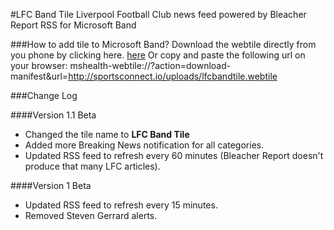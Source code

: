 #LFC Band Tile
Liverpool Football Club news feed powered by Bleacher Report RSS for Microsoft Band

###How to add tile to Microsoft Band?
Download the webtile directly from you phone by clicking here. [here](mshealth-webtile://?action=download-manifest&url=http://sportsconnect.io/uploads/lfcbandtile.webtile)
Or copy and paste the following url on your browser:
mshealth-webtile://?action=download-manifest&url=http://sportsconnect.io/uploads/lfcbandtile.webtile

###Change Log

####Version 1.1 Beta
- Changed the tile name to **LFC Band Tile**
- Added more Breaking News notification for all categories.
- Updated RSS feed to refresh every 60 minutes (Bleacher Report doesn't produce that many LFC articles).

####Version 1 Beta
- Updated RSS feed to refresh every 15 minutes.
- Removed Steven Gerrard alerts. 